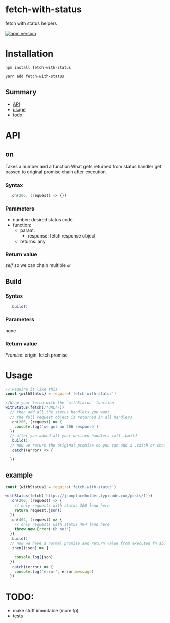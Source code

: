 # fetch-with-status
fetch with status helpers

[![npm version](https://badge.fury.io/js/fetch-with-status.svg)](https://badge.fury.io/js/fetch-with-status)

# Installation

```
npm install fetch-with-status

yarn add fetch-with-status
```

## Summary

* [API](#api)
* [usage](#usage)
* [todo](#todo)

# API

## on

Takes a number and a function
What gets returned from status handler get passed to original promise chain after execution.

### Syntax

```javascript
  .on(206, (request) => {})
```

### Parameters

* number: desired status code
* function:
    * param:
        * response: fetch response object
    * returns: any

### Return value
_self_ so we can chain multible `on`

## Build

### Syntax

```javascript
  .build()
```

### Parameters

none

### Return value
_Promise_: originl fetch promise


# Usage

```javascript
// Require it like this
const {withStatus} = require('fetch-with-status')

//Wrap your fetch with the `withStatus` function
withStatus(fetch(/*URL*/))
  // then add all the status handlers you want
  // the full request object is returned in all handlers
  .on(206, (request) => {
    console.log('we got an 206 response')
  })
  // after you added all your desired handlers call .build
  .build()
  // now we return the original promise so you can add a .catch or chain .then
  .catch((error) => {

  })
```

## example

```javascript
const {withStatus} = require('fetch-with-status')

withStatus(fetch('https://jsonplaceholder.typicode.com/posts/1'))
  .on(200, (request) => {
    // only requests with status 200 land here
    return request.json()
  })
  .on(404, (request) => {
    // only requests with status 404 land here
    throw new Error('Oh no!')
  })
  .build()
  // now we have a normal promise and return value from executed fn above land here
  .then((json) => {

    console.log(json)
  })
  .catch((error) => {
    console.log('error', error.message)
  })
```

# TODO:
- make stuff immutable (more fp)
- tests

